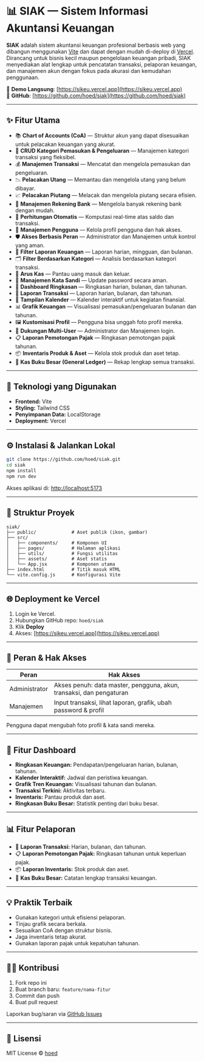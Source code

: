 # 📊 SIAK — Sistem Informasi Akuntansi Keuangan

**SIAK** adalah sistem akuntansi keuangan profesional berbasis web yang dibangun menggunakan [Vite](https://vitejs.dev/) dan dapat dengan mudah di-deploy di [Vercel](https://vercel.com). Dirancang untuk bisnis kecil maupun pengelolaan keuangan pribadi, SIAK menyediakan alat lengkap untuk pencatatan transaksi, pelaporan keuangan, dan manajemen akun dengan fokus pada akurasi dan kemudahan penggunaan.

🔗 **Demo Langsung**: [https://sikeu.vercel.app](https://sikeu.vercel.app)  
🔗 **GitHub**: [https://github.com/hoed/siak](https://github.com/hoed/siak)

---

## ✨ Fitur Utama

- 📚 **Chart of Accounts (CoA)** — Struktur akun yang dapat disesuaikan untuk pelacakan keuangan yang akurat.
- 🔄 **CRUD Kategori Pemasukan & Pengeluaran** — Manajemen kategori transaksi yang fleksibel.
- 💰 **Manajemen Transaksi** — Mencatat dan mengelola pemasukan dan pengeluaran.
- 📉 **Pelacakan Utang** — Memantau dan mengelola utang yang belum dibayar.
- 📈 **Pelacakan Piutang** — Melacak dan mengelola piutang secara efisien.
- 🏦 **Manajemen Rekening Bank** — Mengelola banyak rekening bank dengan mudah.
- 🧮 **Perhitungan Otomatis** — Komputasi real-time atas saldo dan transaksi.
- 👤 **Manajemen Pengguna** — Kelola profil pengguna dan hak akses.
- 🛡️ **Akses Berbasis Peran** — Administrator dan Manajemen untuk kontrol yang aman.
- 📅 **Filter Laporan Keuangan** — Laporan harian, mingguan, dan bulanan.
- 🗂️ **Filter Berdasarkan Kategori** — Analisis berdasarkan kategori transaksi.
- 🔁 **Arus Kas** — Pantau uang masuk dan keluar.
- 🔑 **Manajemen Kata Sandi** — Update password secara aman.
- 📆 **Dashboard Ringkasan** — Ringkasan harian, bulanan, dan tahunan.
- 🧾 **Laporan Transaksi** — Laporan harian, bulanan, dan tahunan.
- 📅 **Tampilan Kalender** — Kalender interaktif untuk kegiatan finansial.
- 📊 **Grafik Keuangan** — Visualisasi pemasukan/pengeluaran bulanan dan tahunan.
- 🖼️ **Kustomisasi Profil** — Pengguna bisa unggah foto profil mereka.
- 👥 **Dukungan Multi-User** — Administrator dan Manajemen login.
- 📋 **Laporan Pemotongan Pajak** — Ringkasan pemotongan pajak tahunan.
- 📦 **Inventaris Produk & Aset** — Kelola stok produk dan aset tetap.
- 📘 **Kas Buku Besar (General Ledger)** — Rekap lengkap semua transaksi.

---

## 🚀 Teknologi yang Digunakan

- **Frontend:** Vite
- **Styling:** Tailwind CSS
- **Penyimpanan Data:** LocalStorage
- **Deployment:** Vercel

---

## ⚙️ Instalasi & Jalankan Lokal

```bash
git clone https://github.com/hoed/siak.git
cd siak
npm install
npm run dev
```

Akses aplikasi di: [http://localhost:5173](http://localhost:5173)

---

## 🧾 Struktur Proyek

```
siak/
├── public/             # Aset publik (ikon, gambar)
├── src/
│   ├── components/     # Komponen UI
│   ├── pages/          # Halaman aplikasi
│   ├── utils/          # Fungsi utilitas
│   ├── assets/         # Aset statis
│   └── App.jsx         # Komponen utama
├── index.html          # Titik masuk HTML
└── vite.config.js      # Konfigurasi Vite
```

---

## 🌐 Deployment ke Vercel

1. Login ke Vercel.
2. Hubungkan GitHub repo: `hoed/siak`
3. Klik **Deploy**
4. Akses: [https://sikeu.vercel.app](https://sikeu.vercel.app)

---

## 👥 Peran & Hak Akses

| Peran         | Hak Akses                                                                 |
|---------------|---------------------------------------------------------------------------|
| Administrator | Akses penuh: data master, pengguna, akun, transaksi, dan pengaturan       |
| Manajemen     | Input transaksi, lihat laporan, grafik, ubah password & profil            |

Pengguna dapat mengubah foto profil & kata sandi mereka.

---

## 📸 Fitur Dashboard

- **Ringkasan Keuangan:** Pendapatan/pengeluaran harian, bulanan, tahunan.
- **Kalender Interaktif:** Jadwal dan peristiwa keuangan.
- **Grafik Tren Keuangan:** Visualisasi tahunan dan bulanan.
- **Transaksi Terkini:** Aktivitas terbaru.
- **Inventaris:** Pantau produk dan aset.
- **Ringkasan Buku Besar:** Statistik penting dari buku besar.

---

## 📊 Fitur Pelaporan

- 🧾 **Laporan Transaksi:** Harian, bulanan, dan tahunan.
- 📋 **Laporan Pemotongan Pajak:** Ringkasan tahunan untuk keperluan pajak.
- 📦 **Laporan Inventaris:** Stok produk dan aset.
- 📘 **Kas Buku Besar:** Catatan lengkap transaksi keuangan.

---

## 💡 Praktik Terbaik

- Gunakan kategori untuk efisiensi pelaporan.
- Tinjau grafik secara berkala.
- Sesuaikan CoA dengan struktur bisnis.
- Jaga inventaris tetap akurat.
- Gunakan laporan pajak untuk kepatuhan tahunan.

---

## 👨‍💻 Kontribusi

1. Fork repo ini
2. Buat branch baru: `feature/nama-fitur`
3. Commit dan push
4. Buat pull request

Laporkan bug/saran via [GitHub Issues](https://github.com/hoed/siak/issues)

---

## 📄 Lisensi

MIT License © [hoed](https://github.com/hoed)
